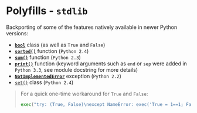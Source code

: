 # Polyfills - `stdlib`

Backporting of some of the features natively available in newer Python versions:

- [**`bool`**](future_types/bool.py) class (as well as `True` and `False`)
- [**`sorted()`**](functions.py) function (`Python 2.4`)
- [**`sum()`**](functions.py) function (`Python 2.3`)
- [**`print()`**](print.py) function (keyword arguments such as `end` or `sep` were added in `Python 3.3`, see module docstring for more details)
- [**`NotImplementedError`**](exceptions.py) exception (`Python 2.2`)
- [`set()`](sets.py) class (`Python 2.4`)

> For a quick one-time workaround for `True` and `False`:
>
> ```python
> exec("try: (True, False)\nexcept NameError: exec('True = 1==1; False = 1==0')")
> ```
